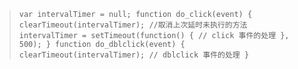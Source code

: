 >`var intervalTimer = null;
    function do_click(event) {
        clearTimeout(intervalTimer); //取消上次延时未执行的方法
        intervalTimer = setTimeout(function() {
        // click 事件的处理
        }, 500);
    }
    function do_dblclick(event) {
       clearTimeout(intervalTimer);
       // dblclick 事件的处理
    }`
